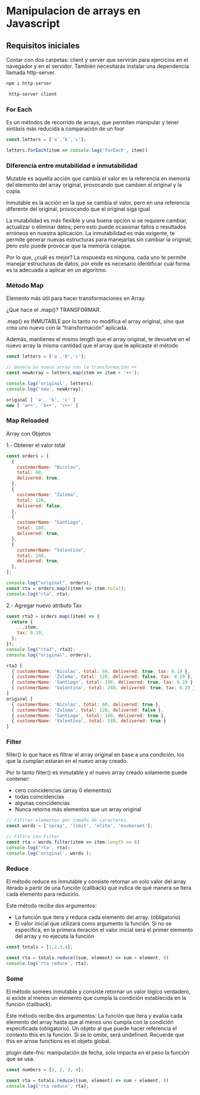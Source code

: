# Manipulacion de arrays en Javascript

## Requisitos iniciales

Contar con dos carpetas: client y server que servirán para ejercicios en el navegador y en el servidor.  También necesitarás instalar una dependencia llamada http-server.

```sh
npm i http-server
```

```sh
 http-server client
```

### For Each
Es un métodos de recorrido de arrays, que permiten manipular y tener sintáxis más reducida a comparación de un foor


```js
const letters = ['a','b','c'];

letters.forEach(item => console.log('forEach', item))

```

### Diferencia entre mutabilidad e inmutabilidad

Mutable es aquella acción que cambia el valor en la referencia en memoria del elemento del array original, provocando que cambien el original y la copia. 

Inmutable es la acción en la que se cambia el valor, pero en una referencia diferente del original, provocando que el original siga igual

La mutabilidad es más flexible y una buena opción si se requiere cambiar, actualizar o eliminar datos; pero esto puede ocasionar fallos o resultados erróneos en nuestra aplicación. La inmutabilidad es más exigente, te permite generar nuevas estructuras para manejarlas sin cambiar la original; pero esto puede provocar que la memoria colapse.

Por lo que, ¿cuál es mejor? La respuesta es ninguna, cada uno te permite manejar estructuras de datos, por ende es necesario identificar cuál forma es la adecuada a aplicar en un algoritmo.


### Método Map
Elemento más útil para hacer transformaciones en Array.

¿Qué hace el .map()? TRANSFORMAR.

.map() es INMUTABLE por lo tanto no modifica el array original, sino que crea uno nuevo con la “transformación” aplicada.

Además, mantienes el mismo length que el array original, te devuelve en el nuevo array la misma cantidad que el array que le aplicaste el método

```js
const letters = ['a','b','c'];

// Genera un nuevo array con la transformación ++
const newArray = letters.map(item => item + '++');

console.log('original', letters);
console.log('new', newArray);
```

```js
original [ 'a', 'b', 'c' ]
new [ 'a++', 'b++', 'c++' ]
```

### Map Reloaded
Array con Objetos 

1.- Obtener el valor total

```js
const orders = [
  {
    customerName: "Nicolas",
    total: 60,
    delivered: true,
  },
  {
    customerName: "Zulema",
    total: 120,
    delivered: false,
  },
  {
    customerName: "Santiago",
    total: 180,
    delivered: true,
  },
  {
    customerName: "Valentina",
    total: 240,
    delivered: true,
  },
];

console.log("original", orders);
const rta = orders.map((item) => item.total);
console.log("rta", rta);
```

2.- Agregar nuevo atributo Tax

```js
const rta3 = orders.map((item) => {
  return {
    ...item,
    tax: 0.19,
  };
});
console.log("rta3", rta3);
console.log("original", orders);
```
```js
rta3 [
  { customerName: 'Nicolas', total: 60, delivered: true, tax: 0.19 },
  { customerName: 'Zulema', total: 120, delivered: false, tax: 0.19 },
  { customerName: 'Santiago', total: 180, delivered: true, tax: 0.19 },
  { customerName: 'Valentina', total: 240, delivered: true, tax: 0.19 }
]
original [
  { customerName: 'Nicolas', total: 60, delivered: true },
  { customerName: 'Zulema', total: 120, delivered: false },
  { customerName: 'Santiago', total: 180, delivered: true },
  { customerName: 'Valentina', total: 240, delivered: true }
]
```


### Filter
filter() lo que hace es filtrar el array original en base a una condición, 
los que la cumplan estaran en el nuevo array creado.

Por lo tanto filter() es inmutable y el nuevo array creado solamente puede contener:

- cero coincidencias (array 0 elementos)
- todas coincidencias 
- algunas coincidencias
- Nunca retorna más elementos que un array original

```js
// Filtrar elementos por tamaño de caracteres.
const words = ['spray', 'limit', 'elite', 'exuberant'];

// Filtro con Filter
const rta = words.filter(item => item.length >= 6)
console.log('rta', rta);
console.log('original', words );
```

### Reduce
El método reduce es inmutable y consiste retornar un solo valor del array iterado a partir de una función (callback) que indica de qué manera se itera cada elemento para reducirlo.

Este método recibe dos argumentos:

- La función que itera y reduce cada elemento del array. (obligatorio)
- El valor inicial que utilizará como argumento la función. Si no se especifica, en la primera iteración el valor inicial será el primer elemento del array y no ejecuta la función

```js
const totals = [1,2,3,4];

const rta = totals.reduce((sum, element) => sum + element, 0)
console.log('rta reduce', rta);
```

### Some
El método somees inmutable y consiste retornar un valor lógico verdadero, si existe al menos un elemento que cumpla la condición establecida en la función (callback).

Este método recibe dos argumentos:
La función que itera y evalúa cada elemento del array hasta que al menos uno cumpla con la condición especificada (obligatorio).
Un objeto al que puede hacer referencia el contexto this en la función. Si se lo omite, será undefined. 
Recuerde que this en arrow functions es el objeto global.

plugin date-fns: manipulación de fecha, solo impacta en el peso la función que se usa.

```js
const numbers = [1, 2, 3, 4];

const rta = totals.reduce((sum, element) => sum + element, 0)
console.log('rta reduce', rta);
```
